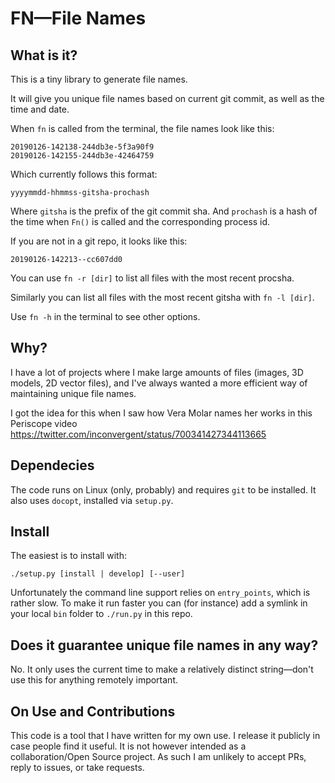 # FN—File Names


## What is it?

This is a tiny library to generate file names.

It will give you unique file names based on current git commit, as well as the
time and date.

When `fn` is called from the terminal, the file names look like this:

    20190126-142138-244db3e-5f3a90f9
    20190126-142155-244db3e-42464759

Which currently follows this format:

    yyyymmdd-hhmmss-gitsha-prochash

Where `gitsha` is the prefix of the git commit sha. And `prochash` is a hash of
the time when `Fn()` is called and the corresponding process id.

If you are not in a git repo, it looks like this:

    20190126-142213--cc607dd0

You can use `fn -r [dir]` to list all files with the most recent procsha.

Similarly you can list all files with the most recent gitsha with `fn -l [dir]`.

Use `fn -h` in the terminal to see other options.


## Why?

I have a lot of projects where I make large amounts of files (images, 3D
models, 2D vector files), and I've always wanted a more efficient way of
maintaining unique file names.

I got the idea for this when I saw how Vera Molar names her works in this
Periscope video https://twitter.com/inconvergent/status/700341427344113665


## Dependecies

The code runs on Linux (only, probably) and requires `git` to be installed. It
also uses `docopt`, installed via `setup.py`.


## Install

The easiest is to install with:

    ./setup.py [install | develop] [--user]

Unfortunately the command line support relies on `entry_points`, which is
rather slow. To make it run faster you can (for instance) add a symlink in your
local `bin` folder to `./run.py` in this repo.


## Does it guarantee unique file names in any way?

No. It only uses the current time to make a relatively distinct string—don't
use this for anything remotely important.


## On Use and Contributions

This code is a tool that I have written for my own use. I release it publicly
in case people find it useful. It is not however intended as a
collaboration/Open Source project. As such I am unlikely to accept PRs, reply
to issues, or take requests.

